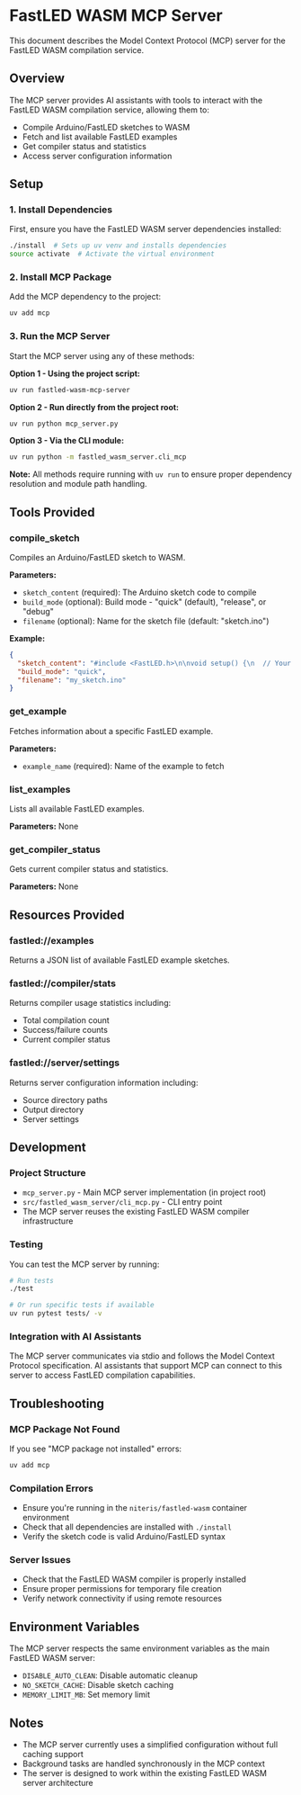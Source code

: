 # FastLED WASM MCP Server

This document describes the Model Context Protocol (MCP) server for the FastLED WASM compilation service.

## Overview

The MCP server provides AI assistants with tools to interact with the FastLED WASM compilation service, allowing them to:

- Compile Arduino/FastLED sketches to WASM
- Fetch and list available FastLED examples
- Get compiler status and statistics
- Access server configuration information

## Setup

### 1. Install Dependencies

First, ensure you have the FastLED WASM server dependencies installed:

```bash
./install  # Sets up uv venv and installs dependencies
source activate  # Activate the virtual environment
```

### 2. Install MCP Package

Add the MCP dependency to the project:

```bash
uv add mcp
```

### 3. Run the MCP Server

Start the MCP server using any of these methods:

**Option 1 - Using the project script:**
```bash
uv run fastled-wasm-mcp-server
```

**Option 2 - Run directly from the project root:**
```bash
uv run python mcp_server.py
```

**Option 3 - Via the CLI module:**
```bash
uv run python -m fastled_wasm_server.cli_mcp
```

**Note:** All methods require running with `uv run` to ensure proper dependency resolution and module path handling.

## Tools Provided

### compile_sketch

Compiles an Arduino/FastLED sketch to WASM.

**Parameters:**
- `sketch_content` (required): The Arduino sketch code to compile
- `build_mode` (optional): Build mode - "quick" (default), "release", or "debug"
- `filename` (optional): Name for the sketch file (default: "sketch.ino")

**Example:**
```json
{
  "sketch_content": "#include <FastLED.h>\n\nvoid setup() {\n  // Your setup code\n}\n\nvoid loop() {\n  // Your loop code\n}",
  "build_mode": "quick",
  "filename": "my_sketch.ino"
}
```

### get_example

Fetches information about a specific FastLED example.

**Parameters:**
- `example_name` (required): Name of the example to fetch

### list_examples

Lists all available FastLED examples.

**Parameters:** None

### get_compiler_status

Gets current compiler status and statistics.

**Parameters:** None

## Resources Provided

### fastled://examples

Returns a JSON list of available FastLED example sketches.

### fastled://compiler/stats

Returns compiler usage statistics including:
- Total compilation count
- Success/failure counts
- Current compiler status

### fastled://server/settings

Returns server configuration information including:
- Source directory paths
- Output directory
- Server settings

## Development

### Project Structure

- `mcp_server.py` - Main MCP server implementation (in project root)
- `src/fastled_wasm_server/cli_mcp.py` - CLI entry point
- The MCP server reuses the existing FastLED WASM compiler infrastructure

### Testing

You can test the MCP server by running:

```bash
# Run tests
./test

# Or run specific tests if available
uv run pytest tests/ -v
```

### Integration with AI Assistants

The MCP server communicates via stdio and follows the Model Context Protocol specification. AI assistants that support MCP can connect to this server to access FastLED compilation capabilities.

## Troubleshooting

### MCP Package Not Found

If you see "MCP package not installed" errors:

```bash
uv add mcp
```

### Compilation Errors

- Ensure you're running in the `niteris/fastled-wasm` container environment
- Check that all dependencies are installed with `./install`
- Verify the sketch code is valid Arduino/FastLED syntax

### Server Issues

- Check that the FastLED WASM compiler is properly installed
- Ensure proper permissions for temporary file creation
- Verify network connectivity if using remote resources

## Environment Variables

The MCP server respects the same environment variables as the main FastLED WASM server:

- `DISABLE_AUTO_CLEAN`: Disable automatic cleanup
- `NO_SKETCH_CACHE`: Disable sketch caching
- `MEMORY_LIMIT_MB`: Set memory limit

## Notes

- The MCP server currently uses a simplified configuration without full caching support
- Background tasks are handled synchronously in the MCP context
- The server is designed to work within the existing FastLED WASM server architecture